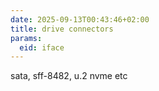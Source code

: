 ```yaml
---
date: 2025-09-13T00:43:46+02:00
title: drive connectors
params:
  eid: iface
---
```


sata, sff-8482, u.2 nvme etc
